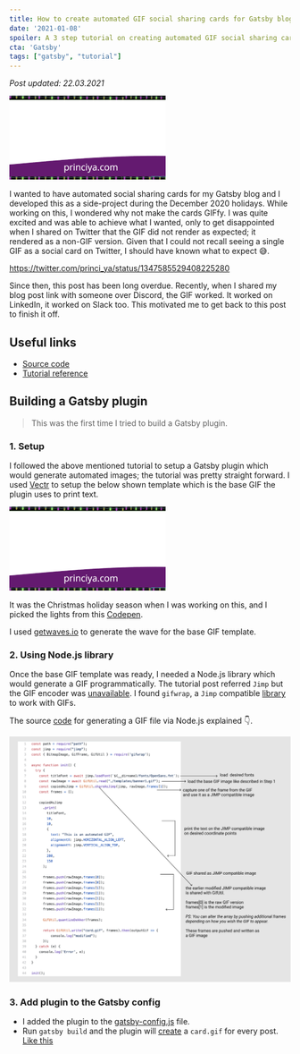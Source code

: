 ```yaml
---
title: How to create automated GIF social sharing cards for Gatsby blog posts
date: '2021-01-08'
spoiler: A 3 step tutorial on creating automated GIF social sharing cards for your Gatsby blog post using Node.js
cta: 'Gatsby'
tags: ["gatsby", "tutorial"]
---
```


*Post updated: 22.03.2021*

![Add GIFS for social sharing using Gatsby](./card.gif)

I wanted to have automated social sharing cards for my Gatsby blog and I developed this as a side-project during the December 2020 holidays. While working on this, I wondered why not make the cards GIFfy. I was quite excited and was able to achieve what I wanted, only to get disappointed when I shared on Twitter that the GIF did not render as expected; it rendered as a non-GIF version. Given that I could not recall seeing a single GIF as a social card on Twitter, I should have known what to expect 😅.

https://twitter.com/princi_ya/status/1347585529408225280

Since then, this post has been long overdue. Recently, when I shared my blog post link with someone over Discord, the GIF worked. It worked on LinkedIn, it worked on Slack too. This motivated me to get back to this post to finish it off.

## Useful links

- [Source code](https://github.com/princiya/blog/tree/master/plugins/social-cards)
- [Tutorial reference](https://codeburst.io/how-to-automate-social-sharing-cards-on-your-gatsby-blog-77a356a58b38)

## Building a Gatsby plugin

> This was the first time I tried to build a Gatsby plugin.

### 1. Setup

I followed the above mentioned tutorial to setup a Gatsby plugin which would generate automated images; the tutorial was pretty straight forward. I used [Vectr](http://vectr.com/) to setup the below shown template which is the base GIF the plugin uses to print text.

![Banner GIF](./banner.gif)

It was the Christmas holiday season when I was working on this, and I picked the lights from this [Codepen](https://codepen.io/tobyj/pen/QjvEex).

I used [getwaves.io](https://getwaves.io/) to generate the wave for the base GIF template.

### 2. Using Node.js library

Once the base GIF template was ready, I needed a Node.js library which would generate a GIF programmatically. The tutorial post referred `Jimp` but the GIF encoder was [unavailable](https://github.com/oliver-moran/jimp/tree/master/packages/type-gif). I found `gifwrap`, a `Jimp` compatible [library](https://github.com/jtlapp/gifwrap) to work with GIFs.

The source [code](https://github.com/princiya/blog/blob/master/plugins/social-cards/gif.js) for generating a GIF file via Node.js explained 👇.

![Code explained](./explained.png)

### 3. Add plugin to the Gatsby config

- I added the plugin to the [gatsby-config.js](https://github.com/princiya/blog/blob/master/gatsby-config.js#L32) file.
- Run `gatsby build` and the plugin will [create](https://github.com/princiya/blog/blob/master/plugins/social-cards/index.js#L89) a `card.gif` for every post. [Like this](https://github.com/princiya/blog/blob/gh-pages/are-you-a-new-tech-lead/card.gif)

